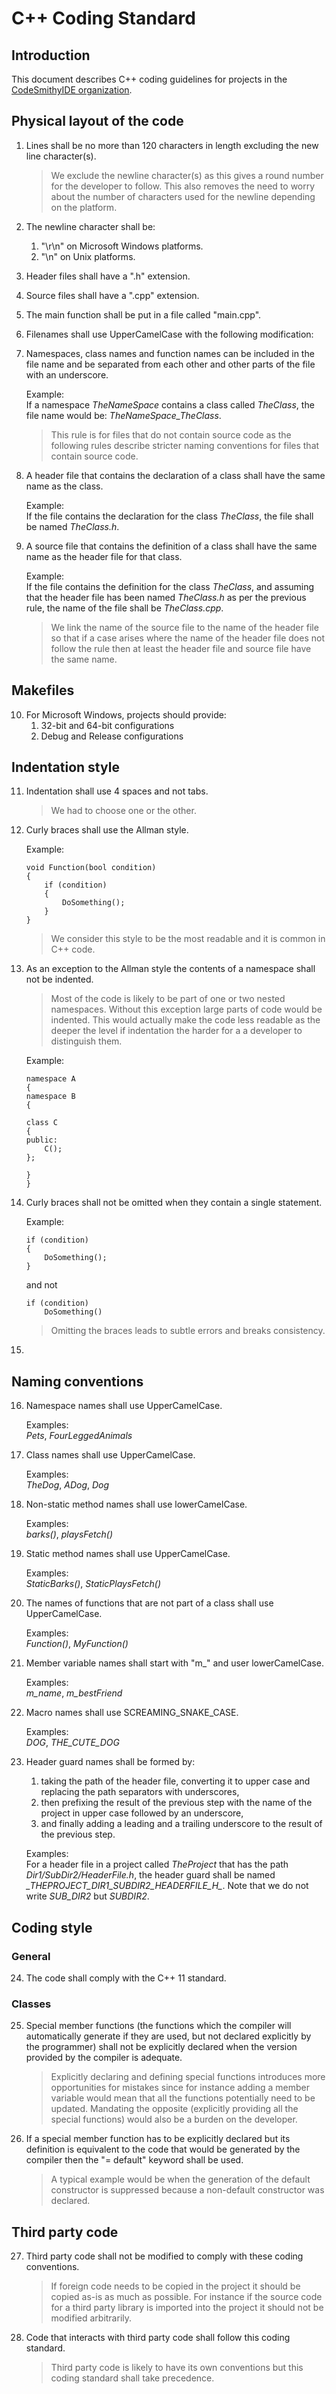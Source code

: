 # C++ Coding Standard

## Introduction

This document describes C++ coding guidelines for projects in the [CodeSmithyIDE organization](https://github.com/CodeSmithyIDE).

## Physical layout of the code

1. Lines shall be no more than 120 characters in length excluding the new line character(s).

    > We exclude the newline character(s) as this gives a round number for the developer to follow. This also removes the need
    > to worry about the number of characters used for the newline depending on the platform.

1. The newline character shall be:
    1. "\r\n" on Microsoft Windows platforms.
    1. "\n" on Unix platforms.

1. Header files shall have a ".h" extension.

1. Source files shall have a ".cpp" extension.

1. The main function shall be put in a file called "main.cpp".

1. Filenames shall use UpperCamelCase with the following modification:

1. Namespaces, class names and function names can be included in the file name and be separated from each other and other parts
   of the file with an underscore.

    Example:\
    If a namespace *TheNameSpace* contains a class called *TheClass*, the file name would be: *TheNameSpace_TheClass*.

    > This rule is for files that do not contain source code as the following rules describe stricter naming conventions for files
    > that contain source code.

1. A header file that contains the declaration of a class shall have the same name as the class.

    Example:\
    If the file contains the declaration for the class *TheClass*, the file shall be named *TheClass.h*.

1. A source file that contains the definition of a class shall have the same name as the header file for that class.

    Example:\
    If the file contains the definition for the class *TheClass*, and assuming that the header file has been named *TheClass.h* as
    per the previous rule, the name of the file shall be *TheClass.cpp*.

    > We link the name of the source file to the name of the header file so that if a case arises where the name of the header file
    > does not follow the rule then at least the header file and source file have the same name.

## Makefiles

10. For Microsoft Windows, projects should provide:
    1. 32-bit and 64-bit configurations
    1. Debug and Release configurations

## Indentation style

11. Indentation shall use 4 spaces and not tabs.

    > We had to choose one or the other.

1. Curly braces shall use the Allman style.

     Example:
     ```
     void Function(bool condition)
     {
         if (condition)
         {
             DoSomething();
         }   
     }
     ```

    > We consider this style to be the most readable and it is common in C++ code.

1. As an exception to the Allman style the contents of a namespace shall not be indented.

    > Most of the code is likely to be part of one or two nested namespaces. Without this exception large parts of code would
    > be indented. This would actually make the code less readable as the deeper the level if indentation the harder for a
    > a developer to distinguish them.

    Example:
    ```
    namespace A
    {
    namespace B
    {

    class C
    {
    public:
        C();
    };

    }
    }
    ```

1. Curly braces shall not be omitted when they contain a single statement.

    Example:
    ```
    if (condition)
    {
        DoSomething();
    }
    ```
    and not
    ```
    if (condition)
        DoSomething()
    ```

    > Omitting the braces leads to subtle errors and breaks consistency.

1. 

## Naming conventions

16. Namespace names shall use UpperCamelCase.

    Examples:\
    *Pets*, *FourLeggedAnimals*

1. Class names shall use UpperCamelCase.

    Examples:\
    *TheDog*, *ADog*, *Dog*

1. Non-static method names shall use lowerCamelCase.

    Examples:\
    *barks()*, *playsFetch()*

1. Static method names shall use UpperCamelCase.

    Examples:\
    *StaticBarks()*, *StaticPlaysFetch()*

1. The names of functions that are not part of a class shall use UpperCamelCase.

    Examples:\
    *Function()*, *MyFunction()*

1. Member variable names shall start with "m_" and user lowerCamelCase.

    Examples:\
    *m_name*, *m_bestFriend*

1. Macro names shall use SCREAMING_SNAKE_CASE.

    Examples:\
    *DOG*, *THE_CUTE_DOG*

1. Header guard names shall be formed by:
    1. taking the path of the header file, converting it to upper case and replacing the path separators with underscores,
    1. then prefixing the result of the previous step with the name of the project in upper case followed by an underscore,
    1. and finally adding a leading and a trailing underscore to the result of the previous step.

    Examples:\
    For a header file in a project called *TheProject* that has the path *Dir1/SubDir2/HeaderFile.h*, the header guard shall be named
    *\_THEPROJECT_DIR1_SUBDIR2_HEADERFILE_H\_*. Note that we do not write *SUB_DIR2* but *SUBDIR2*.

## Coding style

### General

24. The code shall comply with the C++ 11 standard.

### Classes

25. Special member functions (the functions which the compiler will automatically generate if they are used, but not declared
    explicitly by the programmer) shall not be explicitly declared when the version provided by the compiler is adequate.

     > Explicitly declaring and defining special functions introduces more opportunities for mistakes since for instance adding
     > a member variable would mean that all the functions potentially need to be updated. Mandating the opposite (explicitly 
     > providing all the special functions) would also be a burden on the developer.

25. If a special member function has to be explicitly declared but its definition is equivalent to the code that would be generated
    by the compiler then the "= default" keyword shall be used.

    > A typical example would be when the generation of the default constructor is suppressed because a non-default constructor was
    > declared.

## Third party code

27. Third party code shall not be modified to comply with these coding conventions.

     > If foreign code needs to be copied in the project it should be copied as-is as much as possible. For instance if the source
     > code for a third party library is imported into the project it should not be modified arbitrarily.

27. Code that interacts with third party code shall follow this coding standard.

     > Third party code is likely to have its own conventions but this coding standard shall take precedence.
